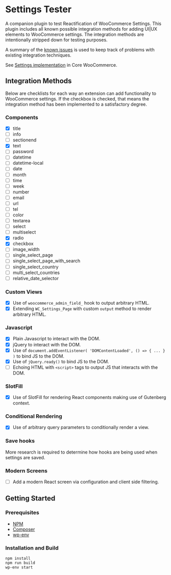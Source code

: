 # Settings Tester

A companion plugin to test Reactification of WooCommerce Settings. This plugin includes all known possible integration methods for adding UI|UX elements to WooCommerce settings. The integration methods are intentionally stripped down for testing purposes.

A summary of the [known issues](KNOWN-ISSUES.md) is used to keep track of problems with existing integration techniques.

See [Settings implementation](https://github.com/woocommerce/woocommerce/pull/48340) in Core WooCommerce.

## Integration Methods

Below are checklists for each way an extension can add functionality to WooCommerce settings. If the checkbox is checked, that means the integration method has been implemented to a satisfactory degree.

### Components

-   [x] title
-   [ ] info
-   [ ] sectionend
-   [x] text
-   [ ] password
-   [ ] datetime
-   [ ] datetime-local
-   [ ] date
-   [ ] month
-   [ ] time
-   [ ] week
-   [ ] number
-   [ ] email
-   [ ] url
-   [ ] tel
-   [ ] color
-   [ ] textarea
-   [ ] select
-   [ ] multiselect
-   [x] radio
-   [x] checkbox
-   [ ] image_width
-   [ ] single_select_page
-   [ ] single_select_page_with_search
-   [ ] single_select_country
-   [ ] multi_select_countries
-   [ ] relative_date_selector

### Custom Views

-   [x] Use of `woocommerce_admin_field_` hook to output arbitrary HTML.
-   [x] Extending `WC_Settings_Page` with custom `output` method to render arbitrary HTML.

### Javascript

-   [x] Plain Javascript to interact with the DOM.
-   [x] jQuery to interact with the DOM.
-   [x] Use of `document.addEventListener( 'DOMContentLoaded', () => { ... } )` to bind JS to the DOM.
-   [x] Use of `jQuery.ready()` to bind JS to the DOM.
-   [ ] Echoing HTML with `<script>` tags to output JS that interacts with the DOM.

### SlotFill

-   [x] Use of SlotFill for rendering React components making use of Gutenberg context.

### Conditional Rendering

-   [x] Use of arbitrary query parameters to conditionally render a view.

### Save hooks

More research is required to determine how hooks are being used when settings are saved.

### Modern Screens

-   [ ] Add a modern React screen via configuration and client side filtering.

## Getting Started

### Prerequisites

-   [NPM](https://www.npmjs.com/)
-   [Composer](https://getcomposer.org/download/)
-   [wp-env](https://developer.wordpress.org/block-editor/reference-guides/packages/packages-env/)

### Installation and Build

```
npm install
npm run build
wp-env start
```
